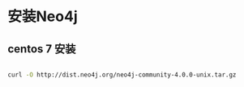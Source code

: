 # 安装Neo4j


## centos 7 安装

```bash 

curl -O http://dist.neo4j.org/neo4j-community-4.0.0-unix.tar.gz

```